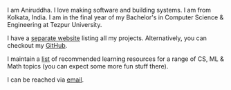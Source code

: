 I am Aniruddha. I love making software and building systems. I am from Kolkata, India. I am in the final year of my Bachelor's in Computer Science & Engineering at Tezpur University.

I have a [separate website](https://amkhrjee.xyz) listing all my projects. Alternatively, you can checkout my [GitHub](https://github.com/amkhrjee).

I maintain a [list](https://resources.amkhrjee.xyz) of recommended learning resources for a range of CS, ML & Math topics (you can expect some more fun stuff there).

I can be reached via [email](mailto:amkhrjee@gmail.com).